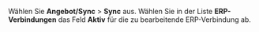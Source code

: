 <!-- markdownlint-disable-file MD041 -->
Wählen Sie **Angebot/Sync** > **Sync** aus. Wählen Sie in der Liste **ERP-Verbindungen** das Feld **Aktiv** für die zu bearbeitende ERP-Verbindung ab.
